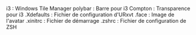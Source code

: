 i3 : Windows Tile Manager 
polybar : Barre pour i3
Compton : Transparence pour i3
.Xdefaults : Fichier de configuration d'URxvt
.face : Image de l'avatar
.xinitrc : Fichier de démarrage
.zshrc : Fichier de configuration de ZSH